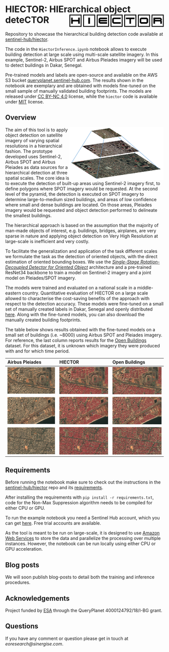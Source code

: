 # HIECTOR: HIErarchical object deteCTOR <img src="figs/hiector-logo.png" alt="hiector" width="300" align="right"/>

Repository to showcase the hierarchical building detection code available at [sentinel-hub/hiector](https://github.com/sentinel-hub/hiector). 

The code in the `HiectorInference.ipynb` notebook allows to execute building detection at large scale using multi-scale satellite imagery. In this example, Sentinel-2, Airbus SPOT and Airbus Pleiades imagery will be used to detect buildings in Dakar, Senegal.

Pre-trained models and labels are open-source and available on the AWS S3 bucket [queryplanet.sentinel-hub.com](http://queryplanet.sentinel-hub.com/index.html). The results shown in the notebook are exemplary and are obtained with models fine-tuned on the small sample of manually validated building footprints. The models are released under [CC BY-NC 4.0](https://creativecommons.org/licenses/by-nc/4.0/) license, while the `hiector` code is available under [MIT](https://opensource.org/licenses/MIT) license.

## Overview

<img src="figs/hiector.png" alt="hiector" width="300" align="right"/> The aim of this tool is to apply object detection on satellite imagery of varying spatial resolutions in a hierarchical fashion. The prototype developed uses Sentinel-2, Airbus SPOT and Airbus Pleiades as data sources for a hierarchical detection at three spatial scales. The core idea is to execute the detection of built-up areas using Sentinel-2 imagery first, to define polygons where SPOT imagery would be requested. At the second level of the pyramid, the detection is executed on SPOT imagery to determine large-to-medium sized buildings, and areas of low confidence where small and dense buildings are located. On those areas, Pleiades imagery would be requested and object detection performed to delineate the smallest buildings. 

The hierarchical approach is based on the assumption that the majority of man-made objects of interest, e.g. buildings, bridges, airplanes, are very sparse in nature and applying object detection on Very High Resolution at large-scale is inefficient and very costly.

To facilitate the generalization and application of the task different scales we formulate the task as the detection of oriented objects, with the direct estimation of oriented bounding boxes. We use the [_Single-Stage Rotation-Decoupled Detector for Oriented Object_](https://github.com/Capino512/pytorch-rotation-decoupled-detector) architecture and a pre-trained ResNet34 backbone to train a model on Sentinel-2 imagery and a joint model on Pleiades/SPOT imagery. 

The models were trained and evaluated on a national scale in a middle-eastern country. Quantitative evaluation of HIECTOR on a large scale allowed to characterise the cost-saving benefits of the approach with respect to the detection accuracy. These models were fine-tuned on a small set of manually created labels in Dakar, Senegal and openly distributed [here](http://queryplanet.sentinel-hub.com/index.html). Along with the fine-tuned models, you can also download the manually created building footprints.

The table below shows results obtained with the fine-tuned models on a small set of buildings (i.e. ~8000) using Airbus SPOT and Pleiades imagery. For reference, the last column reports results for the [Open Buildings](https://sites.research.google/open-buildings/) dataset. For this dataset, it is unknown which imagery they were produced with and for which time period.


| Airbus Pleiades | HIECTOR | Open Buildings  |
|:----------------|:--------|:-----------------------------------------------------------------|
| <img src="figs/example-vhr-001.png"> | <img src="figs/example-vhr-hiector-001.png"> | <img src="figs/example-vhr-google-001.png"> |
| <img src="figs/example-vhr-002.png"> | <img src="figs/example-vhr-hiector-002.png"> | <img src="figs/example-vhr-google-002.png"> |
| <img src="figs/example-vhr-003.png"> | <img src="figs/example-vhr-hiector-003.png"> | <img src="figs/example-vhr-google-003.png"> |

## Requirements

Before running the notebook make sure to check out the instructions in the [sentinel-hub/hiector](https://github.com/sentinel-hub/hiector) repo and its [requirements](https://github.com/sentinel-hub/hiector/requirements.txt). 

After installing the requirements with `pip install -r requirements.txt`, code for the Non-Max Suppression algorithm needs to be compiled for either CPU or GPU.

To run the example notebook you need a Sentinel Hub account, which you can get [here](https://services.sentinel-hub.com/oauth/subscription). Free trial accounts are available.

As the tool is meant to be run on large-scale, it is designed to use [Amazon Web Services](https://aws.amazon.com/) to store the data and parallelize the processing over multiple instances. However, the notebook can be run locally using either CPU or GPU acceleration.

## Blog posts

We will soon publish blog-posts to detail both the training and inference procedures.

## Acknowledgements

Project funded by [ESA](https://www.esa.int/About_Us/ESRIN) through the QueryPlanet 4000124792/18/I-BG grant.

## Questions

If you have any comment or question please get in touch at _eoresearch@sinergise.com_.